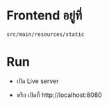 # Frontend อยู่ที่
```
src/main/resources/static
```

# Run
* <p>เปิด Live server</p>
* <p>หรือ เปิดที่ http://localhost:8080</p>
